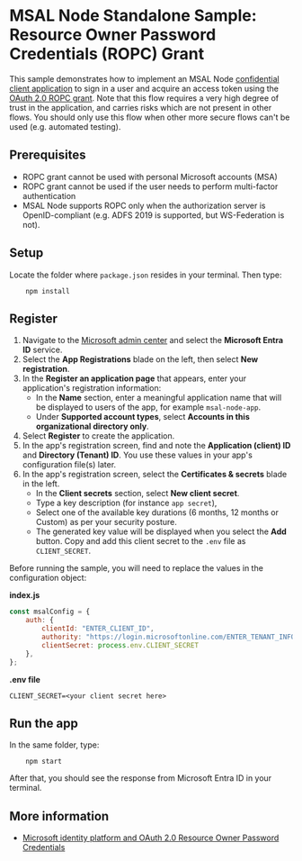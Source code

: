 # MSAL Node Standalone Sample: Resource Owner Password Credentials (ROPC) Grant

This sample demonstrates how to implement an MSAL Node [confidential client application](../../../lib/msal-node/docs/initialize-confidential-client-application.md) to sign in a user and acquire an access token using the [OAuth 2.0 ROPC grant](https://datatracker.ietf.org/doc/html/rfc6749#section-4.3). Note that this flow requires a very high degree of trust in the application, and carries risks which are not present in other flows. You should only use this flow when other more secure flows can't be used (e.g. automated testing).

## Prerequisites

- ROPC grant cannot be used with personal Microsoft accounts (MSA)
- ROPC grant cannot be used if the user needs to perform multi-factor authentication
- MSAL Node supports ROPC only when the authorization server is OpenID-compliant (e.g. ADFS 2019 is supported, but WS-Federation is not).

## Setup

Locate the folder where `package.json` resides in your terminal. Then type:

```console
    npm install
```

## Register

1. Navigate to the [Microsoft admin center](https://portal.azure.com) and select the **Microsoft Entra ID** service.
1. Select the **App Registrations** blade on the left, then select **New registration**.
1. In the **Register an application page** that appears, enter your application's registration information:
   - In the **Name** section, enter a meaningful application name that will be displayed to users of the app, for example `msal-node-app`.
   - Under **Supported account types**, select **Accounts in this organizational directory only**.
1. Select **Register** to create the application.
1. In the app's registration screen, find and note the **Application (client) ID** and **Directory (Tenant) ID**. You use these values in your app's configuration file(s) later.
1. In the app's registration screen, select the **Certificates & secrets** blade in the left.
   - In the **Client secrets** section, select **New client secret**.
   - Type a key description (for instance `app secret`),
   - Select one of the available key durations (6 months, 12 months or Custom) as per your security posture.
   - The generated key value will be displayed when you select the **Add** button. Copy and add this client secret to the `.env` file as `CLIENT_SECRET`.

Before running the sample, you will need to replace the values in the configuration object:

**index.js**

```javascript
const msalConfig = {
    auth: {
        clientId: "ENTER_CLIENT_ID",
        authority: "https://login.microsoftonline.com/ENTER_TENANT_INFO",
        clientSecret: process.env.CLIENT_SECRET
    },
};
```

**.env file**

```
CLIENT_SECRET=<your client secret here>
```

## Run the app

In the same folder, type:

```console
    npm start
```

After that, you should see the response from Microsoft Entra ID in your terminal.

## More information

- [Microsoft identity platform and OAuth 2.0 Resource Owner Password Credentials](https://docs.microsoft.com/azure/active-directory/develop/v2-oauth-ropc)

